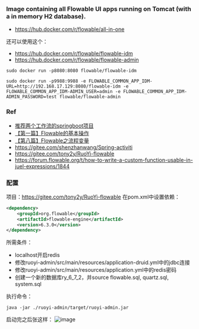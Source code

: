 ### Image containing all Flowable UI apps running on Tomcat (with a in memory H2 database). 
- https://hub.docker.com/r/flowable/all-in-one


还可以使用这个：
- https://hub.docker.com/r/flowable/flowable-idm
- https://hub.docker.com/r/flowable/flowable-admin


```
sudo docker run -p8080:8080 flowable/flowable-idm

sudo docker run -p9988:9988 -e FLOWABLE_COMMON_APP_IDM-URL=http://192.168.17.129:8080/flowable-idm -e FLOWABLE_COMMON_APP_IDM-ADMIN_USER=admin -e FLOWABLE_COMMON_APP_IDM-ADMIN_PASSWORD=test flowable/flowable-admin
```



### Ref
- [推荐两个工作流的springboot项目](https://mp.weixin.qq.com/s/zKjAuxMATGN0BzD427EPlA)
- [【第一篇】Flowable的基本操作](https://dpb-bobokaoya-sm.blog.csdn.net/article/details/123522470)
- [【第八篇】Flowable之流程变量](https://blog.csdn.net/qq_38526573/article/details/123842772)
- https://gitee.com/shenzhanwang/Spring-activiti
- https://gitee.com/tony2y/RuoYi-flowable
- https://forum.flowable.org/t/how-to-write-a-custom-function-usable-in-juel-expressions/1844


### 配置
项目：https://gitee.com/tony2y/RuoYi-flowable
在pom.xml中设置依赖：
```xml
<dependency>
    <groupId>org.flowable</groupId>
    <artifactId>flowable-engine</artifactId>
    <version>6.3.0</version>
</dependency>
```

所需条件：
- localhost开启redis
- 修改ruoyi-admin/src/main/resources/application-druid.yml中的jdbc连接
- 修改ruoyi-admin/src/main/resources/application.yml中的redis密码
- 创建一个新的数据库ry_6_7_2，并source flowable.sql, quartz.sql, system.sql

执行命令：
```
java -jar ./ruoyi-admin/target/ruoyi-admin.jar
```

启动完之后张这样：
![image](https://user-images.githubusercontent.com/30398606/176610306-6aca5d35-1349-471e-854b-b4e2bc334b83.png)
